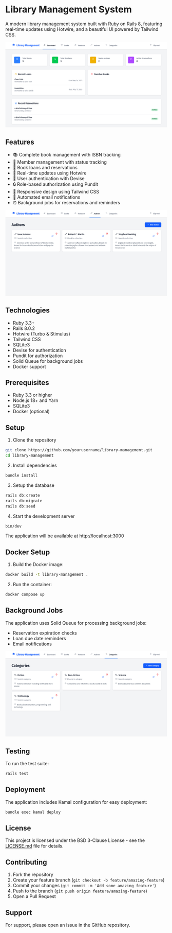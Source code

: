# Library Management System

A modern library management system built with Ruby on Rails 8, featuring real-time updates using Hotwire, and a beautiful UI powered by Tailwind CSS.

![Dashboard Screenshot](app/assets/images/1.png)

## Features

- 📚 Complete book management with ISBN tracking
- 👥 Member management with status tracking
- 📖 Book loans and reservations
- 🔄 Real-time updates using Hotwire
- 👤 User authentication with Devise
- 🔒 Role-based authorization using Pundit
- 📱 Responsive design using Tailwind CSS
- 📧 Automated email notifications
- ⏰ Background jobs for reservations and reminders

![Books Management](app/assets/images/2.png)

## Technologies

- Ruby 3.3+
- Rails 8.0.2
- Hotwire (Turbo & Stimulus)
- Tailwind CSS
- SQLite3
- Devise for authentication
- Pundit for authorization
- Solid Queue for background jobs
- Docker support

## Prerequisites

- Ruby 3.3 or higher
- Node.js 18+ and Yarn
- SQLite3
- Docker (optional)

## Setup

1. Clone the repository
```bash
git clone https://github.com/yourusername/library-management.git
cd library-management
```

2. Install dependencies
```bash
bundle install
```

3. Setup the database
```bash
rails db:create
rails db:migrate
rails db:seed
```

4. Start the development server
```bash
bin/dev
```

The application will be available at http://localhost:3000

## Docker Setup

1. Build the Docker image:
```bash
docker build -t library-management .
```

2. Run the container:
```bash
docker compose up
```

## Background Jobs

The application uses Solid Queue for processing background jobs:

- Reservation expiration checks
- Loan due date reminders
- Email notifications

![Member Management](app/assets/images/3.png)

## Testing

To run the test suite:

```bash
rails test
```

## Deployment

The application includes Kamal configuration for easy deployment:

```bash
bundle exec kamal deploy
```

## License

This project is licensed under the BSD 3-Clause License - see the [LICENSE.md](LICENSE.md) file for details.

## Contributing

1. Fork the repository
2. Create your feature branch (`git checkout -b feature/amazing-feature`)
3. Commit your changes (`git commit -m 'Add some amazing feature'`)
4. Push to the branch (`git push origin feature/amazing-feature`)
5. Open a Pull Request

## Support

For support, please open an issue in the GitHub repository.

